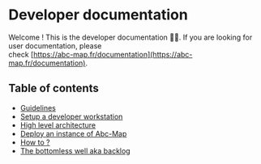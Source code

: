 # Developer documentation

Welcome ! This is the developer documentation 👨‍💻. If you are looking for user documentation, please  
check [https://abc-map.fr/documentation](https://abc-map.fr/documentation).     


## Table of contents

- [Guidelines](./0_guidelines.md)
- [Setup a developer workstation](./1_setup-workstation.md)
- [High level architecture](./2_architecture.md)
- [Deploy an instance of Abc-Map](./3_deployment.md)
- [How to ?](./4_how-tos.md)
- [The bottomless well aka backlog](./5_the_bottomless_well.md)




